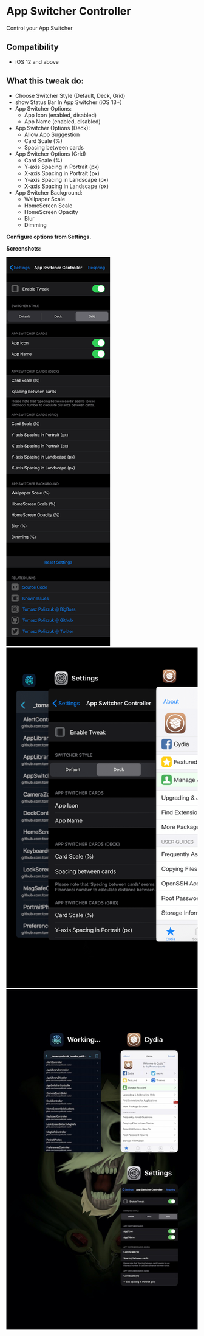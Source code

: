 # App Switcher Controller
Control your App Switcher

## Compatibility
* iOS 12 and above

## What this tweak do:
* Choose Switcher Style (Default, Deck, Grid)
* show Status Bar In App Switcher (iOS 13+)
* App Switcher Options:
    * App Icon (enabled, disabled)
    * App Name (enabled, disabled)
* App Switcher Options (Deck):
	* Allow App Suggestion
    * Card Scale (%)
    * Spacing between cards
* App Switcher Options (Grid)
    * Card Scale (%)
    * Y-axis Spacing in Portrait (px)
    * X-axis Spacing in Portrait (px)
    * Y-axis Spacing in Landscape (px)
    * X-axis Spacing in Landscape (px)
* App Switcher Background:
    * Wallpaper Scale
    * HomeScreen Scale
    * HomeScreen Opacity
    * Blur
    * Dimming

**Configure options from Settings.**

**Screenshots:**

![settings](screenshots/appswitchercontroller1.png)
![deck](screenshots/appswitchercontroller2.png)
![grid](screenshots/appswitchercontroller3.jpg)
